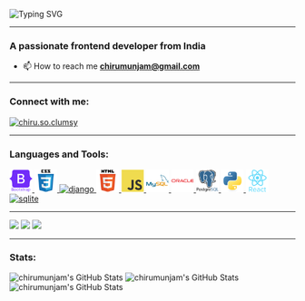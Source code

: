 ![Typing SVG](https://readme-typing-svg.demolab.com?font=Montserrat&pause=1000&color=00F73F&vCenter=true&width=435&lines=Hey+there!+I'm+Chiru;Welcome+to+my+Github.)
<hr>
<h3>A passionate frontend developer from India</h3>

- 📫 How to reach me **chirumunjam@gmail.com**
<hr>
<h3 align="left">Connect with me:</h3>
<p align="left">
<a href="https://instagram.com/chiru.so.clumsy" target="blank"><img align="center" src="https://raw.githubusercontent.com/rahuldkjain/github-profile-readme-generator/master/src/images/icons/Social/instagram.svg" alt="chiru.so.clumsy" height="30" width="40" /></a>
</p>
<hr>

<h3 align="left">Languages and Tools:</h3>
<p align="left"> <a href="https://getbootstrap.com" target="_blank" rel="noreferrer"> <img src="https://raw.githubusercontent.com/devicons/devicon/master/icons/bootstrap/bootstrap-plain-wordmark.svg" alt="bootstrap" width="40" height="40"/> </a> <a href="https://www.w3schools.com/css/" target="_blank" rel="noreferrer"> <img src="https://raw.githubusercontent.com/devicons/devicon/master/icons/css3/css3-original-wordmark.svg" alt="css3" width="40" height="40"/> </a> <a href="https://www.djangoproject.com/" target="_blank" rel="noreferrer"> <img src="https://cdn.worldvectorlogo.com/logos/django.svg" alt="django" width="40" height="40"/> </a> <a href="https://www.w3.org/html/" target="_blank" rel="noreferrer"> <img src="https://raw.githubusercontent.com/devicons/devicon/master/icons/html5/html5-original-wordmark.svg" alt="html5" width="40" height="40"/> </a> <a href="https://developer.mozilla.org/en-US/docs/Web/JavaScript" target="_blank" rel="noreferrer"> <img src="https://raw.githubusercontent.com/devicons/devicon/master/icons/javascript/javascript-original.svg" alt="javascript" width="40" height="40"/> </a> <a href="https://www.mysql.com/" target="_blank" rel="noreferrer"> <img src="https://raw.githubusercontent.com/devicons/devicon/master/icons/mysql/mysql-original-wordmark.svg" alt="mysql" width="40" height="40"/> </a> <a href="https://www.oracle.com/" target="_blank" rel="noreferrer"> <img src="https://raw.githubusercontent.com/devicons/devicon/master/icons/oracle/oracle-original.svg" alt="oracle" width="40" height="40"/> </a> <a href="https://www.postgresql.org" target="_blank" rel="noreferrer"> <img src="https://raw.githubusercontent.com/devicons/devicon/master/icons/postgresql/postgresql-original-wordmark.svg" alt="postgresql" width="40" height="40"/> </a> <a href="https://www.python.org" target="_blank" rel="noreferrer"> <img src="https://raw.githubusercontent.com/devicons/devicon/master/icons/python/python-original.svg" alt="python" width="40" height="40"/> </a> <a href="https://reactjs.org/" target="_blank" rel="noreferrer"> <img src="https://raw.githubusercontent.com/devicons/devicon/master/icons/react/react-original-wordmark.svg" alt="react" width="40" height="40"/> </a> <a href="https://www.sqlite.org/" target="_blank" rel="noreferrer"> <img src="https://www.vectorlogo.zone/logos/sqlite/sqlite-icon.svg" alt="sqlite" width="40" height="40"/> </a> </p> <hr>

<span><img src="https://github.com/user-attachments/assets/d31ec040-f15f-4fae-b39c-1b77a255ca78" width="250"></span>
<span><img src="https://github.com/user-attachments/assets/55df8119-c6f6-44b3-8daf-b512061324b4" width="250"></span>
<span><img src="https://github.com/user-attachments/assets/06c19689-185f-48c5-b6c9-112eb1edabe4" width="250"></span>
<hr>
<h3>Stats:</h3>
<span><img src="https://github-readme-stats.vercel.app/api?username=chirumunjam&theme=gotham&show_icons=true&hide_border=true&count_private=true" alt="chirumunjam's GitHub Stats" width="300" /></span>
<span><img src="https://github-readme-stats.vercel.app/api/top-langs/?username=chirumunjam&theme=gotham&show_icons=true&hide_border=true&layout=compact" alt="chirumunjam's GitHub Stats" width="300" /></span>
<span><img src="https://github-readme-streak-stats.herokuapp.com/?user=chirumunjam&theme=gotham&hide_border=true" alt="chirumunjam's GitHub Stats" width="300" /></span>

